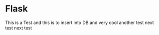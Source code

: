 # Flask
This is a Test
and this is to insert into DB
and very cool
another test
next test
next test
